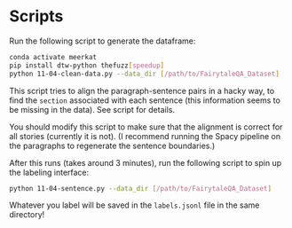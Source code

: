 # Scripts

Run the following script to generate the dataframe:
```bash
conda activate meerkat
pip install dtw-python thefuzz[speedup]
python 11-04-clean-data.py --data_dir [/path/to/FairytaleQA_Dataset]
```
This script tries to align the paragraph-sentence pairs in a hacky way, to find the `section`
associated with each sentence (this information seems to be missing in the data). See script for details.

You should modify this script to make sure that the alignment is correct for all stories
(currently it is not).
(I recommend running the Spacy pipeline on the paragraphs to regenerate the sentence boundaries.)

After this runs (takes around 3 minutes), run the following script to spin up the labeling interface:
```bash
python 11-04-sentence.py --data_dir [/path/to/FairytaleQA_Dataset]
```
Whatever you label will be saved in the `labels.jsonl` file in the same directory!
